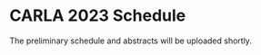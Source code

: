[comment]: <> (<p float="center">)
[comment]: <> (<img align="center" src="/CARLA/carla_workshop/logos.PNG" width="70%" />)
[comment]: <> (</p>)


# CARLA 2023 Schedule
[comment]: <> ( ### CARLA 2023 goes fully in-person.)

The preliminary schedule and abstracts will be uploaded shortly.
